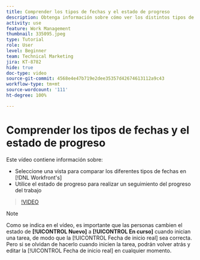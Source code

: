 ```yaml
---
title: Comprender los tipos de fechas y el estado de progreso
description: Obtenga información sobre cómo ver los distintos tipos de fechas en [!DNL  Workfront] y utilice el estado de progreso para realizar un seguimiento del progreso del trabajo.
activity: use
feature: Work Management
thumbnail: 335095.jpeg
type: Tutorial
role: User
level: Beginner
team: Technical Marketing
jira: KT-8782
hide: true
doc-type: video
source-git-commit: 4568e4e47b719e2dee35357d42674613112a9c43
workflow-type: tm+mt
source-wordcount: '111'
ht-degree: 100%

---
```


# Comprender los tipos de fechas y el estado de progreso

Este vídeo contiene información sobre:

* Seleccione una vista para comparar los diferentes tipos de fechas en [!DNL Workfront's]
* Utilice el estado de progreso para realizar un seguimiento del progreso del trabajo

>[!VIDEO](https://video.tv.adobe.com/v/3436610/?quality=12&learn=on&enablevpops&captions=spa)

>[!NOTE]
>
>Como se indica en el vídeo, es importante que las personas cambien el estado de **[!UICONTROL Nuevo]** a **[!UICONTROL En curso]** cuando inician una tarea, de modo que la [!UICONTROL Fecha de inicio real] sea correcta. Pero si se olvidan de hacerlo cuando inicien la tarea, podrán volver atrás y editar la [!UICONTROL Fecha de inicio real] en cualquier momento.


<!--
Task progress status overview
Definitions for the project, task, and issue dates within Workfront
Project timelines
-->
